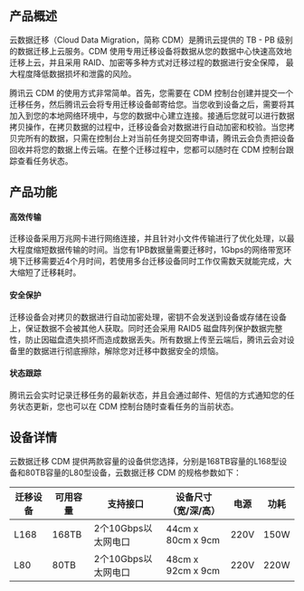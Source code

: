 
## 产品概述

云数据迁移（Cloud Data Migration，简称 CDM）是腾讯云提供的 TB - PB 级别的数据迁移上云服务。CDM 使用专用迁移设备将数据从您的数据中心快速高效地迁移上云，并且采用 RAID、加密等多种方式对迁移过程的数据进行安全保障， 最大程度降低数据损坏和泄露的风险。

腾讯云 CDM 的使用方式非常简单。首先，您需要在 CDM 控制台创建并提交一个迁移任务，然后腾讯云会将专用迁移设备邮寄给您。当您收到设备之后，需要将其加入到您的本地网络环境中，与您的数据中心建立连接。接通后您就可以进行数据拷贝操作，在拷贝数据的过程中，迁移设备会对数据进行自动加密和校验。当您拷贝完所有的数据，只需在控制台上对当前任务提交回寄申请，腾讯云会负责把设备回收并将您的数据上传云端。在整个迁移过程中，您都可以随时在 CDM 控制台跟踪查看任务状态。

## 产品功能

#### 高效传输
迁移设备采用万兆网卡进行网络连接，并且针对小文件传输进行了优化处理，以最大程度缩短数据传输的时间。当您有1PB数据量需要迁移时，1Gbps的网络带宽环境下迁移需要近4个月时间，若使用多台迁移设备同时工作仅需数天就能完成，大大缩短了迁移耗时。

#### 安全保护

迁移设备会对拷贝的数据进行自动加密处理，密钥不会发送到设备或存储在设备上，保证数据不会被其他人获取。同时还会采用 RAID5 磁盘阵列保护数据完整性，防止因磁盘遗失损坏而造成数据丢失。所有数据上传至云端后，腾讯云会对设备里的数据进行彻底擦除，解除您对迁移中数据安全的烦恼。


#### 状态跟踪

腾讯云会实时记录迁移任务的最新状态，并且会通过邮件、短信的方式通知您的任务状态更新，您也可以在 CDM 控制台随时查看任务的当前状态。



## 设备详情

云数据迁移 CDM 提供两款容量的设备供您选择，分别是168TB容量的L168型设备和80TB容量的L80型设备，云数据迁移 CDM 的规格参数如下：


| 迁移设备 | 可用容量 | 支持接口               | 设备尺寸（宽/深/高）              | 电源  | 功耗  |
| -------- | -------- | ---------------------- | --------------------- | ----- | ----- |
| L168      | 168TB    | 2个10Gbps以太网电口      | 44cm x 80cm x 9cm | 220V | 150W |
| L80      | 80TB    | 2个10Gbps以太网电口 | 48cm x 92cm x 9cm  | 220V | 220W |




